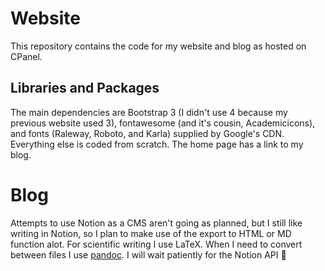 # Website

This repository contains the code for my website and blog as hosted on CPanel.

## Libraries and Packages

The main dependencies are Bootstrap 3 (I didn't use 4 because my previous website used 3), fontawesome (and it's cousin, Academicicons), and fonts (Raleway, Roboto, and Karla) supplied by Google's CDN. Everything else is coded from scratch. The home page has a link to my blog.

# Blog

Attempts to use Notion as a CMS aren't going as planned, but I still like writing in Notion, so I plan to make use of the export to HTML or MD function alot. For scientific writing I use LaTeX. When I need to convert between files I use [pandoc](https://pandoc.org/). I will wait patiently for the Notion API 🥱
